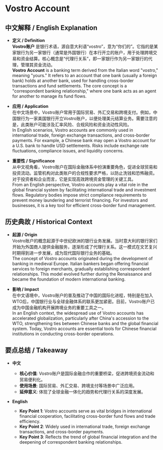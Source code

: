 # Vostro Account

## 中文解释 / English Explanation

* **定义 / Definition**  
  **Vostro账户** 是银行术语，源自意大利语“vostro”，意为“你们的”。它指的是某家银行为另一家银行（通常是外国银行）在本行开立的账户，用于处理跨境交易和资金结算。核心概念是“代理行关系”，即一家银行作为另一家银行的代理，管理其资金流动。  
  **Vostro Account** is a banking term derived from the Italian word "vostro," meaning "yours." It refers to an account that one bank (usually a foreign bank) holds at another bank, used for handling cross-border transactions and fund settlements. The core concept is a "correspondent banking relationship," where one bank acts as an agent for another to manage its fund flows.

* **应用 / Application**  
  在中文场景中，Vostro账户常用于国际贸易、外汇交易和跨境支付。例如，中国银行为一家美国银行开立Vostro账户，以便处理美元结算业务。需要注意的是，此类账户可能涉及汇率风险、合规风险和资金流动性风险。  
  In English scenarios, Vostro accounts are commonly used in international trade, foreign exchange transactions, and cross-border payments. For example, a Chinese bank may open a Vostro account for a U.S. bank to handle USD settlements. Risks include exchange rate fluctuations, compliance issues, and liquidity concerns.

* **重要性 / Significance**  
  从中文视角看，Vostro账户在国际金融体系中扮演重要角色，促进全球贸易和投资流动。监管机构对此类账户的合规性要求严格，以防止洗钱和恐怖融资。对于投资者和企业而言，它是实现高效跨境资金管理的关键工具。  
  From an English perspective, Vostro accounts play a vital role in the global financial system by facilitating international trade and investment flows. Regulatory bodies impose strict compliance requirements to prevent money laundering and terrorist financing. For investors and businesses, it is a key tool for efficient cross-border fund management.

## 历史典故 / Historical Context

* **起源 / Origin**  
  Vostro账户的概念起源于中世纪欧洲的银行业务发展。当时意大利的银行家们开始为外国商人提供金融服务，逐渐形成了代理行关系。这一模式在文艺复兴时期得到进一步发展，成为现代国际银行业务的基础。  
  The concept of Vostro accounts originated during the development of banking in medieval Europe. Italian bankers began offering financial services to foreign merchants, gradually establishing correspondent relationships. This model evolved further during the Renaissance and became the foundation of modern international banking.

* **影响 / Impact**  
  在中文语境中，Vostro账户的普及推动了中国的国际化进程，特别是在加入WTO后，中国银行业与全球金融体系的联系更加紧密。目前，Vostro账户已成为中国金融机构开展跨境业务的重要工具之一。  
  In an English context, the widespread use of Vostro accounts has accelerated globalization, particularly after China's accession to the WTO, strengthening ties between Chinese banks and the global financial system. Today, Vostro accounts are essential tools for Chinese financial institutions in conducting cross-border operations.

## 要点总结 / Takeaway

* **中文**  
  - **核心价值**: Vostro账户是国际金融合作的重要桥梁，促进跨境资金流动和贸易便利化。  
  - **使用场景**: 国际贸易、外汇交易、跨境支付等场景中广泛应用。  
  - **延伸意义**: 体现了全球金融一体化的趋势和代理行关系的深度发展。

* **English**  
  - **Key Point 1**: Vostro accounts serve as vital bridges in international financial cooperation, facilitating cross-border fund flows and trade efficiency.  
  - **Key Point 2**: Widely used in international trade, foreign exchange transactions, and cross-border payments.  
  - **Key Point 3**: Reflects the trend of global financial integration and the deepening of correspondent banking relationships.